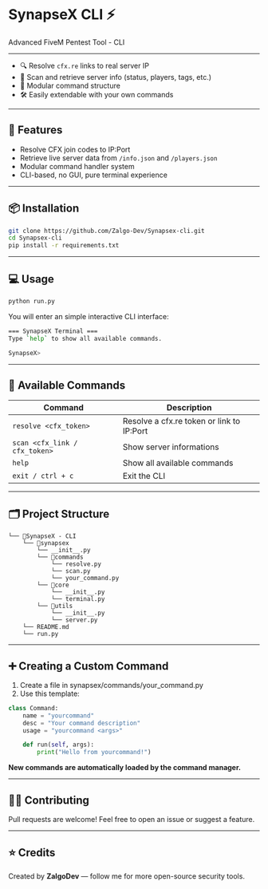 ﻿# SynapseX CLI ⚡

Advanced FiveM Pentest Tool - CLI

---

- 🔍 Resolve `cfx.re` links to real server IP
- 🧪 Scan and retrieve server info (status, players, tags, etc.)
- 🧩 Modular command structure
- 🛠️ Easily extendable with your own commands

---

## 🚀 Features

- Resolve CFX join codes to IP:Port
- Retrieve live server data from `/info.json` and `/players.json`
- Modular command handler system
- CLI-based, no GUI, pure terminal experience

---

## 📦 Installation

```bash
git clone https://github.com/Zalgo-Dev/Synapsex-cli.git
cd Synapsex-cli
pip install -r requirements.txt
```

---

## 💻 Usage

```bash
python run.py
```

You will enter an simple interactive CLI interface:

```bash
=== SynapseX Terminal ===
Type `help` to show all available commands.

SynapseX>
```

---

## 🧩 Available Commands

| Command | Description |
|---|---|
| `resolve <cfx_token>` | Resolve a cfx.re token or link to IP:Port |
| `scan <cfx_link / cfx_token>` | Show server informations |
| `help` | Show all available commands |
| `exit / ctrl + c` | Exit the CLI |

---

## 🗂 Project Structure

```
└── 📁SynapseX - CLI
    └── 📁synapsex
        └── __init__.py
        └── 📁commands
            └── resolve.py
            └── scan.py
            └── your_command.py
        └── 📁core
            └── __init__.py
            └── terminal.py
        └── 📁utils
            └── __init__.py
            └── server.py
    └── README.md
    └── run.py
```

---

## ➕ Creating a Custom Command

1. Create a file in synapsex/commands/your_command.py
2. Use this template:

```python
class Command:
    name = "yourcommand"
    desc = "Your command description"
    usage = "yourcommand <args>"

    def run(self, args):
        print("Hello from yourcommand!")
```

**New commands are automatically loaded by the command manager.**

---

## 🙋‍♂️ Contributing
Pull requests are welcome! Feel free to open an issue or suggest a feature.

---

## ⭐ Credits
Created by **ZalgoDev** — follow me for more open-source security tools.
